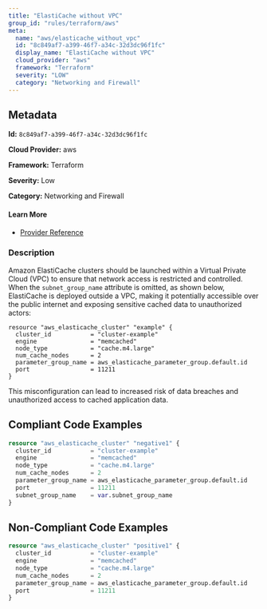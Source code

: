 ```yaml
---
title: "ElastiCache without VPC"
group_id: "rules/terraform/aws"
meta:
  name: "aws/elasticache_without_vpc"
  id: "8c849af7-a399-46f7-a34c-32d3dc96f1fc"
  display_name: "ElastiCache without VPC"
  cloud_provider: "aws"
  framework: "Terraform"
  severity: "LOW"
  category: "Networking and Firewall"
---
```

## Metadata

**Id:** `8c849af7-a399-46f7-a34c-32d3dc96f1fc`

**Cloud Provider:** aws

**Framework:** Terraform

**Severity:** Low

**Category:** Networking and Firewall

#### Learn More

 - [Provider Reference](https://registry.terraform.io/providers/hashicorp/aws/latest/docs/resources/elasticache_cluster#subnet_group_name)

### Description

 Amazon ElastiCache clusters should be launched within a Virtual Private Cloud (VPC) to ensure that network access is restricted and controlled. When the `subnet_group_name` attribute is omitted, as shown below, ElastiCache is deployed outside a VPC, making it potentially accessible over the public internet and exposing sensitive cached data to unauthorized actors:

```
resource "aws_elasticache_cluster" "example" {
  cluster_id           = "cluster-example"
  engine               = "memcached"
  node_type            = "cache.m4.large"
  num_cache_nodes      = 2
  parameter_group_name = aws_elasticache_parameter_group.default.id
  port                 = 11211
}
```

This misconfiguration can lead to increased risk of data breaches and unauthorized access to cached application data.


## Compliant Code Examples
```tf
resource "aws_elasticache_cluster" "negative1" {
  cluster_id           = "cluster-example"
  engine               = "memcached"
  node_type            = "cache.m4.large"
  num_cache_nodes      = 2
  parameter_group_name = aws_elasticache_parameter_group.default.id
  port                 = 11211
  subnet_group_name    = var.subnet_group_name
}

```
## Non-Compliant Code Examples
```tf
resource "aws_elasticache_cluster" "positive1" {
  cluster_id           = "cluster-example"
  engine               = "memcached"
  node_type            = "cache.m4.large"
  num_cache_nodes      = 2
  parameter_group_name = aws_elasticache_parameter_group.default.id
  port                 = 11211
}

```